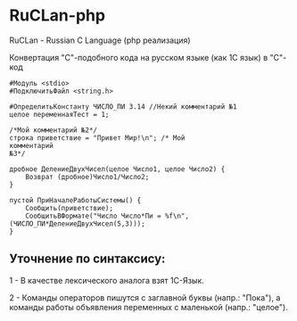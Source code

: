 # RuCLan-php
RuCLan - Russian C Language (php реализация)

Конвертация "C"-подобного кода на русском языке (как 1С язык) в "C"-код


    #Модуль <stdio>
    #ПодключитьФайл <string.h>

    #ОпределитьКонстанту ЧИСЛО_ПИ 3.14 //Некий комментарий №1
    целое переменнаяТест = 1;

    /*Мой комментарий №2*/
    строка приветствие = "Привет Мир!\n"; /* Мой
    комментарий 
    №3*/

    дробное ДелениеДвухЧисел(целое Число1, целое Число2) {
	    Возврат	(дробное)Число1/Число2;
    }

    пустой ПриНачалеРаботыСистемы() {
        Сообщить(приветствие);
        СообщитьВФормате("Число Число*Пи = %f\n", (ЧИСЛО_ПИ*ДелениеДвухЧисел(5,3)));
    }

## Уточнение по синтаксису:
1 - В качестве лексического аналога взят 1С-Язык.

2 - Команды операторов пишутся с заглавной буквы (напр.: "Пока"), а команды работы объявления переменных с маленькой (напр.: "целое").